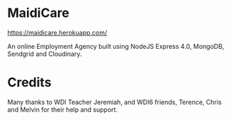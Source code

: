 # MaidiCare

https://maidicare.herokuapp.com/

An online Employment Agency built using NodeJS Express 4.0, MongoDB, Sendgrid and Cloudinary.

# Credits

Many thanks to WDI Teacher Jeremiah, and WDI6 friends, Terence, Chris and Melvin for their help and support.
